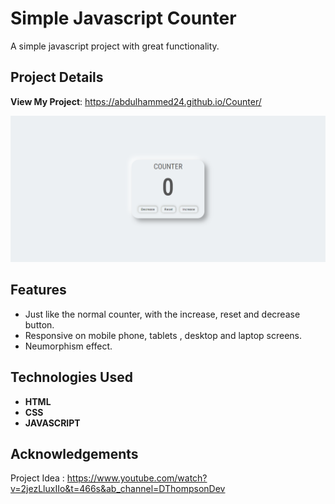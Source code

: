 # Simple Javascript Counter

A simple javascript project with great functionality.

## Project Details

**View My Project**: https://abdulhammed24.github.io/Counter/

![title](img/countr.png)

## Features

* Just like the normal counter, with the increase, reset and decrease button.
* Responsive on mobile phone, tablets , desktop and laptop screens.
* Neumorphism effect.

## Technologies Used

* **HTML**
* **CSS**
* **JAVASCRIPT**

## Acknowledgements

Project Idea : https://www.youtube.com/watch?v=2jezLluxIIo&t=466s&ab_channel=DThompsonDev